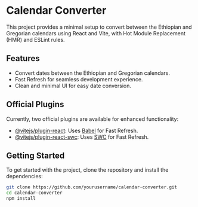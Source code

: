 # Calendar Converter

This project provides a minimal setup to convert between the Ethiopian and Gregorian calendars using React and Vite, with Hot Module Replacement (HMR) and ESLint rules.

## Features

- Convert dates between the Ethiopian and Gregorian calendars.
- Fast Refresh for seamless development experience.
- Clean and minimal UI for easy date conversion.

## Official Plugins

Currently, two official plugins are available for enhanced functionality:

- [@vitejs/plugin-react](https://github.com/vitejs/vite-plugin-react/blob/main/packages/plugin-react/README.md): Uses [Babel](https://babeljs.io/) for Fast Refresh.
- [@vitejs/plugin-react-swc](https://github.com/vitejs/vite-plugin-react-swc): Uses [SWC](https://swc.rs/) for Fast Refresh.

## Getting Started

To get started with the project, clone the repository and install the dependencies:

```bash
git clone https://github.com/yourusername/calendar-converter.git
cd calendar-converter
npm install
